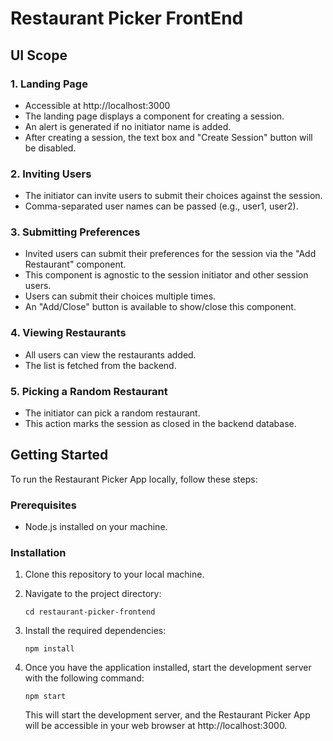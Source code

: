 # Restaurant Picker FrontEnd

## UI Scope

### 1. Landing Page
- Accessible at http://localhost:3000
- The landing page displays a component for creating a session.
- An alert is generated if no initiator name is added.
- After creating a session, the text box and "Create Session" button will be disabled.

### 2. Inviting Users
- The initiator can invite users to submit their choices against the session.
- Comma-separated user names can be passed (e.g., user1, user2).

### 3. Submitting Preferences
- Invited users can submit their preferences for the session via the "Add Restaurant" component.
- This component is agnostic to the session initiator and other session users.
- Users can submit their choices multiple times.
- An "Add/Close" button is available to show/close this component.

### 4. Viewing Restaurants
- All users can view the restaurants added.
- The list is fetched from the backend.

### 5. Picking a Random Restaurant
- The initiator can pick a random restaurant.
- This action marks the session as closed in the backend database.

## Getting Started

To run the Restaurant Picker App locally, follow these steps:

### Prerequisites
- Node.js installed on your machine.

### Installation

1. Clone this repository to your local machine.

2. Navigate to the project directory:

    ```
    cd restaurant-picker-frontend
    ```

3. Install the required dependencies:

    ```
    npm install
    ```

4. Once you have the application installed, start the development server with the following command:

    ```
    npm start
    ```

    This will start the development server, and the Restaurant Picker App will be accessible in your web browser at http://localhost:3000.
